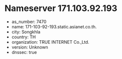 # Nameserver 171.103.92.193

* as_number: 7470
* name: 171-103-92-193.static.asianet.co.th.
* city: Songkhla
* country: TH
* organization: TRUE INTERNET Co.,Ltd.
* version: Unknown
* dnssec: true
